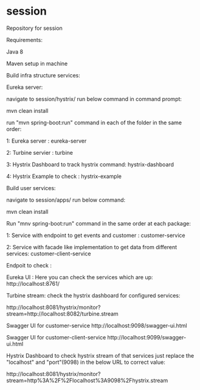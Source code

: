 # session
Repository for session

Requirements:

Java 8

Maven setup in machine

Build infra structure services:

Eureka server:

navigate to session/hystrix/
run below command in command prompt:

mvn clean install

run "mvn spring-boot:run" command in each of the folder in the same order: 

1: Eureka server : eureka-server

2: Turbine servier : turbine

3: Hystrix Dashboard to track hystrix command: hystrix-dashboard

4: Hystrix Example to check : hystrix-example

Build user services:

navigate to session/apps/
run below command:

mvn clean install

Run "mnv spring-boot:run"  command in the same order at each package:

1: Service with endpoint to get events and customer : customer-service

2: Service with facade like implementation to get data from different services: customer-client-service

Endpoit to check :

Eureka UI : Here you can check the services which are up:
http://localhost:8761/

Turbine stream: check the hystrix dashboard for configured services:

http://localhost:8081/hystrix/monitor?stream=http://localhost:8082/turbine.stream

Swagger UI for customer-service
http://localhost:9098/swagger-ui.html

Swagger UI for customer-client-service
http://localhost:9099/swagger-ui.html

Hystrix Dashboard to check hystrix stream of that services just replace the "localhost" and "port"(9098) in the below URL to correct value:

http://localhost:8081/hystrix/monitor?stream=http%3A%2F%2Flocalhost%3A9098%2Fhystrix.stream





